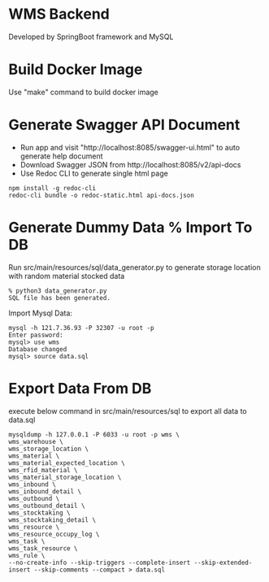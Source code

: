 # WMS Backend
Developed by SpringBoot framework and MySQL
# Build Docker Image
Use "make" command to build docker image
# Generate Swagger API Document
- Run app and visit "http://localhost:8085/swagger-ui.html" to auto generate help document
- Download Swagger JSON from http://localhost:8085/v2/api-docs
- Use Redoc CLI to generate single html page
```
npm install -g redoc-cli
redoc-cli bundle -o redoc-static.html api-docs.json
```
# Generate Dummy Data % Import To DB
Run src/main/resources/sql/data_generator.py to generate storage location with random material stocked data
```
% python3 data_generator.py
SQL file has been generated.
```
Import Mysql Data:
```
mysql -h 121.7.36.93 -P 32307 -u root -p
Enter password: 
mysql> use wms
Database changed
mysql> source data.sql
```

# Export Data From DB
execute below command in src/main/resources/sql to export all data to data.sql
```commandline
mysqldump -h 127.0.0.1 -P 6033 -u root -p wms \
wms_warehouse \
wms_storage_location \
wms_material \
wms_material_expected_location \
wms_rfid_material \
wms_material_storage_location \
wms_inbound \
wms_inbound_detail \
wms_outbound \
wms_outbound_detail \
wms_stocktaking \
wms_stocktaking_detail \
wms_resource \
wms_resource_occupy_log \
wms_task \
wms_task_resource \
wms_rule \
--no-create-info --skip-triggers --complete-insert --skip-extended-insert --skip-comments --compact > data.sql
```